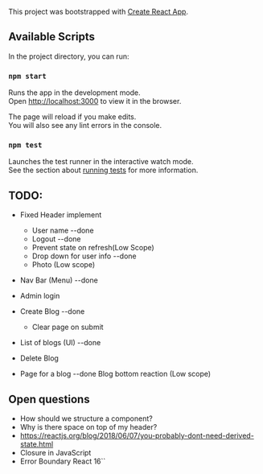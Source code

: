 This project was bootstrapped with [Create React App](https://github.com/facebook/create-react-app).

## Available Scripts

In the project directory, you can run:

### `npm start`

Runs the app in the development mode.<br>
Open [http://localhost:3000](http://localhost:3000) to view it in the browser.

The page will reload if you make edits.<br>
You will also see any lint errors in the console.

### `npm test`

Launches the test runner in the interactive watch mode.<br>
See the section about [running tests](https://facebook.github.io/create-react-app/docs/running-tests) for more information.

## TODO:

- Fixed Header implement
    - User name --done
    - Logout --done
    - Prevent state on refresh(Low Scope)
    - Drop down for user info --done
    - Photo (Low scope)

- Nav Bar (Menu) --done
- Admin login  
- Create Blog  --done
	- Clear page on submit
- List of blogs (UI) --done
- Delete Blog 
- Page for a blog --done
    Blog bottom reaction (Low scope)
    
## Open questions
- How should we structure a component?
- Why is there space on top of my header?
- https://reactjs.org/blog/2018/06/07/you-probably-dont-need-derived-state.html
- Closure in JavaScript
- Error Boundary React 16``
